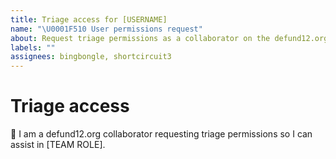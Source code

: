 ```yaml
---
title: Triage access for [USERNAME]
name: "\U0001F510 User permissions request"
about: Request triage permissions as a collaborator on the defund12.org team.
labels: ""
assignees: bingbongle, shortcircuit3
---
```


# Triage access

👋 I am a defund12.org collaborator requesting triage permissions so I can assist in [TEAM ROLE].
